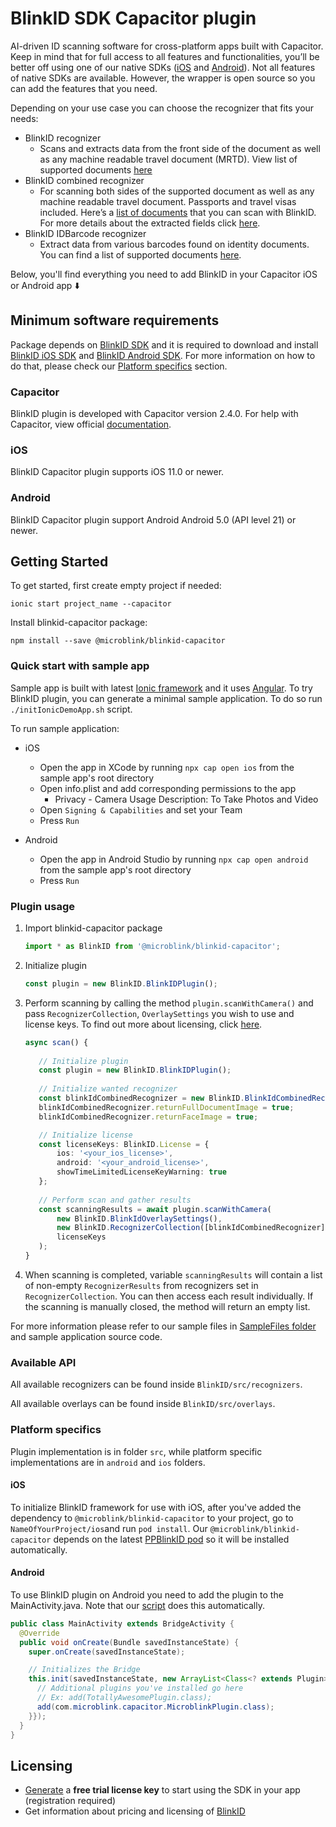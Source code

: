 # BlinkID SDK Capacitor plugin

AI-driven ID scanning software for cross-platform apps built with Capacitor. Keep in mind that for full access to all features and functionalities, you’ll be better off using one of our native SDKs ([iOS](https://github.com/BlinkID/blinkid-ios)
and [Android](https://github.com/BlinkID/blinkid-android)). Not all features of native SDKs are available. However, the wrapper is open source so you can add the features that you need.

Depending on your use case you can choose the recognizer that fits your needs:

* BlinkID recognizer
	* Scans and extracts data from the front side of the document as well as any machine readable travel document (MRTD). View list of supported documents [here](https://github.com/BlinkID/blinkid-capacitor/blob/master/documentation/BlinkIDRecognizer.md)
* BlinkID combined recognizer
	* For scanning both sides of the supported document as well as any machine readable travel document. Passports and travel visas included. Here’s a [list of documents](https://github.com/BlinkID/blinkid-capacitor/blob/master/documentation/BlinkIDRecognizer.md) that you can scan with BlinkID. For more details about the extracted fields click [here](https://github.com/BlinkID/blinkid-capacitor/blob/master/documentation/BlinkIDRecognizerResult.md).
* BlinkID IDBarcode recognizer
	* Extract data from various barcodes found on identity documents. You can find a list of supported documents [here](https://github.com/BlinkID/blinkid-capacitor/blob/master/documentation/IdBarcodeRecognizer.md).

Below, you'll find everything you need to add BlinkID in your Capacitor iOS or Android app ⬇️

## Minimum software requirements

Package depends on [BlinkID SDK](https://microblink.com/products/blinkid) and it is required to download and install [BlinkID iOS SDK](https://github.com/BlinkID/blinkid-ios) and [BlinkID Android SDK](https://github.com/BlinkID/blinkid-android). For more information on how to do that, please check our [Platform specifics](#platform-specifics) section.

### Capacitor

BlinkID plugin is developed with Capacitor version 2.4.0.
For help with Capacitor, view official [documentation](https://capacitorjs.com/docs).

### iOS

BlinkID Capacitor plugin supports iOS 11.0 or newer.

### Android

BlinkID Capacitor plugin support Android Android 5.0 (API level 21) or newer.

## Getting Started

To get started, first create empty project if needed:

```shell
ionic start project_name --capacitor
```

Install blinkid-capacitor package:

```shell
npm install --save @microblink/blinkid-capacitor
```

### Quick start with sample app

Sample app is built with latest [Ionic framework](https://ionicframework.com) and it uses [Angular](https://angular.io). To try BlinkID plugin, you can generate a minimal sample application. To do so run `./initIonicDemoApp.sh` script.

To run sample application:

* iOS
	* Open the app in XCode by running ```npx cap open ios``` from the sample app's root directory
	* Open info.plist and add corresponding permissions to the app
		* Privacy - Camera Usage Description: To Take Photos and Video
	* Open `Signing & Capabilities` and set your Team
	* Press `Run`

* Android
	* Open the app in Android Studio by running ```npx cap open android``` from the sample app's root directory
	* Press `Run`

### Plugin usage

1. Import blinkid-capacitor package

	```typescript
	import * as BlinkID from '@microblink/blinkid-capacitor';
	```

2. Initialize plugin

	```typescript
	const plugin = new BlinkID.BlinkIDPlugin();
	```
	
3. Perform scanning by calling the method `plugin.scanWithCamera()` and pass `RecognizerCollection`, `OverlaySettings` you wish to use and license keys. To find out more about licensing, click
 [here](#licensing).
 
	 ```typescript
	async scan() {
		 	
	 	// Initialize plugin
		const plugin = new BlinkID.BlinkIDPlugin();
		
		// Initialize wanted recognizer
		const blinkIdCombinedRecognizer = new BlinkID.BlinkIdCombinedRecognizer();
		blinkIdCombinedRecognizer.returnFullDocumentImage = true;
		blinkIdCombinedRecognizer.returnFaceImage = true;
	
		// Initialize license 
		const licenseKeys: BlinkID.License = {
	  		ios: '<your_ios_license>',
	  		android: '<your_android_license>',
	  		showTimeLimitedLicenseKeyWarning: true
		};
		
		// Perform scan and gather results
		const scanningResults = await plugin.scanWithCamera(
			new BlinkID.BlinkIdOverlaySettings(),
			new BlinkID.RecognizerCollection([blinkIdCombinedRecognizer]),
			licenseKeys
		);
  	}
	 ```
	
4. When scanning is completed, variable `scanningResults` will contain a list of non-empty `RecognizerResults` from recognizers set in `RecognizerCollection`. You can then access each result individually. If the scanning is manually closed, the method will return an empty list.

For more information please refer to our sample files in [SampleFiles folder](https://github.com/BlinkID/blinkid-capacitor/tree/master/SampleFiles) and  sample application source code.

### Available API

All available recognizers can be found inside `BlinkID/src/recognizers`.

All available overlays can be found inside `BlinkID/src/overlays`.

### Platform specifics

Plugin implementation is in folder `src`, while platform specific implementations are in `android` and `ios` folders.

#### iOS

To initialize BlinkID framework for use with iOS, after you've added the dependency to `@microblink/blinkid-capacitor` to your project, go to `NameOfYourProject/ios`and run `pod install`.
Our `@microblink/blinkid-capacitor` depends on the latest [PPBlinkID pod](https://cocoapods.org/pods/PPBlinkID) so it will be installed automatically.

#### Android

To use BlinkID plugin on Android you need to add the plugin to the MainActivity.java. Note that our [script](https://github.com/BlinkID/blinkid-capacitor/blob/feature/ios-capacitor/initIonicDemoApp.sh) does this automatically.

```java
public class MainActivity extends BridgeActivity {
  @Override
  public void onCreate(Bundle savedInstanceState) {
    super.onCreate(savedInstanceState);

    // Initializes the Bridge
    this.init(savedInstanceState, new ArrayList<Class<? extends Plugin>>() {{
      // Additional plugins you've installed go here
      // Ex: add(TotallyAwesomePlugin.class);
      add(com.microblink.capacitor.MicroblinkPlugin.class);
    }});
  }
}
```

## Licensing

- [Generate](https://microblink.com/login?url=/customer/generatedemolicence) a **free trial license key** to start using the SDK in your app (registration required)
- Get information about pricing and licensing of [BlinkID](https://microblink.com/blinkid)
